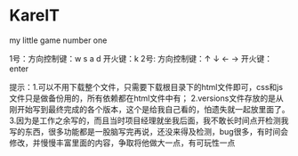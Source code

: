 # KarelT
my little game number one

1号：方向控制键：w s a d    开火键：k
2号: 方向控制键：↑ ↓ ← →    开火键：enter

提示：1.可以不用下载整个文件，只需要下载根目录下的html文件即可，css和js文件只是做备份用的，所有依赖都在html文件中有；
      2.versions文件存放的是从刚开始写到最终完成的各个版本，这个是给我自己看的，怕遗失就一起放里面了。
      3.因为是工作之余写的，而且当时项目经理就坐我后面，我不敢长时间点开检测我写的东西，很多功能都是一股脑写完再说，还没来得及检测，bug很多，有时间会         修改，并慢慢丰富里面的内容，争取将他做大一点，有可玩性一点

